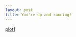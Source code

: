 ```yaml
---
layout: post
title: You're up and running!
---
```


[plot1](https://github.com/JEddy92/JEddy92.github.io/blob/master/images/Line_Volume.png)


